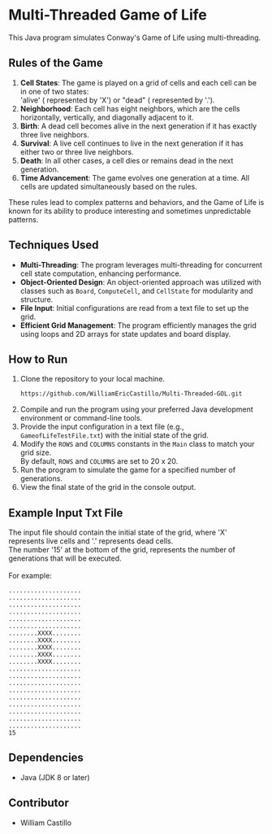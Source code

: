 # Multi-Threaded Game of Life
This Java program simulates Conway's Game of Life using multi-threading.

## Rules of the Game

1. **Cell States**: The game is played on a grid of cells and each cell can be in one of two states:<br> 'alive' ( represented by 'X') or "dead" ( represented by '.').
2. **Neighborhood**: Each cell has eight neighbors, which are the cells horizontally, vertically, and diagonally adjacent to it.
3. **Birth**: A dead cell becomes alive in the next generation if it has exactly three live neighbors.
4. **Survival**: A live cell continues to live in the next generation if it has either two or three live neighbors.
5. **Death**: In all other cases, a cell dies or remains dead in the next generation.
6. **Time Advancement**: The game evolves one generation at a time. All cells are updated simultaneously based on the rules.
   
These rules lead to complex patterns and behaviors, and the Game of Life is known for its ability to produce interesting and sometimes unpredictable patterns.

## Techniques Used

- **Multi-Threading**: The program leverages multi-threading for concurrent cell state computation, enhancing performance.
- **Object-Oriented Design**: An object-oriented approach was utilized with classes such as `Board`, `ComputeCell`, and `CellState` for modularity and structure.
- **File Input**: Initial configurations are read from a text file to set up the grid.
- **Efficient Grid Management**: The program efficiently manages the grid using loops and 2D arrays for state updates and board display.

## How to Run

1. Clone the repository to your local machine.
   ```bash
   https://github.com/WilliamEricCastillo/Multi-Threaded-GOL.git
3. Compile and run the program using your preferred Java development environment or command-line tools.
4. Provide the input configuration in a text file (e.g., `GameofLifeTestFile.txt`) with the initial state of the grid.
5. Modify the `ROWS` and `COLUMNS` constants in the `Main` class to match your grid size. <br> By default, `ROWS` and `COLUMNS` are set to 20 x 20.
6. Run the program to simulate the game for a specified number of generations.
7. View the final state of the grid in the console output.

## Example Input Txt File

The input file should contain the initial state of the grid, where 'X' represents live cells and  '.' represents dead cells. <br> The number '15' at the bottom of the grid, represents the number of generations that will be executed. <br> 
<br> For example:

```
....................
....................
....................
....................
....................
....................
........XXXX........
........XXXX........
........XXXX........
........XXXX........
........XXXX........
....................
....................
....................
....................
....................
....................
....................
....................
....................
15
```

## Dependencies

- Java (JDK 8 or later)

## Contributor
* William Castillo

